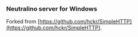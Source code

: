### Neutralino server for Windows

Forked from [https://github.com/hckr/SimpleHTTP](https://github.com/hckr/SimpleHTTP).
